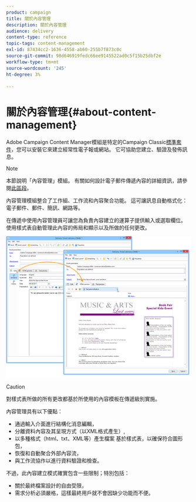 ```yaml
---
product: campaign
title: 關於內容管理
description: 關於內容管理
audience: delivery
content-type: reference
topic-tags: content-management
exl-id: 87434cc2-1636-4558-ab60-255b7f873c0c
source-git-commit: 98d646919fedc66ee9145522ad0c5f15b25dbf2e
workflow-type: tm+mt
source-wordcount: '245'
ht-degree: 3%

---
```


# 關於內容管理{#about-content-management}

Adobe Campaign Content Manager模組是特定的Campaign Classic[標準套件](../../installation/using/installing-campaign-standard-packages.md)，您可以安裝它來建立經常性電子報或網站。 它可協助您建立、驗證及發佈訊息。

>[!NOTE]
>
>本節說明「內容管理」模組。 有關如何設計電子郵件傳遞內容的詳細資訊，請參閱[此區段](../../delivery/using/defining-the-email-content.md)。

內容管理模組整合了工作組、工作流和內容聚合功能。 這可讓訊息自動格式化：電子郵件、郵件、簡訊、網路等。

在傳遞中使用內容管理員可讓您為負責內容建立的運算子提供輸入或選取欄位。 使用樣式表自動管理此內容的佈局和顯示以及所做的任何更改。

![](assets/s_ncs_content_create_content_sample.png)

>[!CAUTION]
>
>對樣式表所做的所有更改都基於所使用的內容模板在傳遞級別實施。

內容管理具有以下優點：

* 通過輸入介面進行結構化消息編輯，
* 分離資料內容及其呈現方式（以XML格式產生）,
* 以多種格式（html、txt、XML等）產生檔案 基於樣式表，以確保符合圖形包，
* 恢復和自動聚合外部內容流，
* 與工作流協作以進行資料驗證和檢查。

不過，此內容建立模式確實包含一些限制；特別包括：

* 關於最終檔案設計的自由受限，
* 需求分析必須嚴格，這樣最終用戶就不會因缺少功能而不便。
